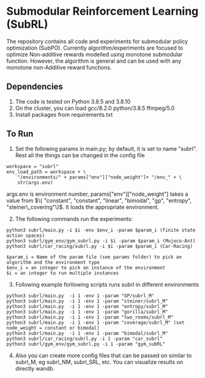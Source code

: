 # Submodular Reinforcement Learning (SubRL)

The repository contains all code and experiments for submodular policy optimization (SubPO). Currently algorithm/experiments are focused to optimize Non-additive rewards modelled using monotone submodular function. However, the algorithm is general and can be used with any monotone non-Additive reward functions. 

## Dependencies
1. The code is tested on Python 3.8.5 and 3.8.10
2. On the cluster, you can load  gcc/8.2.0 python/3.8.5 ffmpeg/5.0
3. Install packages from requirements.txt

## To Run
1. Set the following params in main.py; by default, it is set to name "subrl". Rest all the things can be changed in the config file
```  
workspace = "subrl"
env_load_path = workspace + \
    "/environments/" + params["env"]["node_weight"]+ "/env_" + \
    str(args.env)
```
args.env is environment number, params["env"]["node_weight"] takes a value from $\{ "constant", "constant", "linear", "bimodal", "gp", "entropy", "steiner\_covering"\}$. It loads the appropriate environment.

2. The following commands run the experiments:

```
python3 subrl/main.py -i $i -env $env_i -param $param_i (finite state action spaces)
python3 subrl/gym_env/gym_subrl.py -i $i -param $param_i (Mujoco-Ant)
python3 subrl/car_racing/subrl.py -i $i -param $param_i (Car-Racing)
```

```
$param_i = Name of the param file (see params folder) to pick an algorithm and the environment type
$env_i = an integer to pick an instance of the environment
$i = an integer to run multiple instances
```

3. Following example forllowing scripts runs subrl in different environments

 ``` 
 python3 subrl/main.py  -i 1 -env 1 -param "GP/subrl_M"
 python3 subrl/main.py  -i 1 -env 1 -param "steiner/subrl_M"
 python3 subrl/main.py  -i 1 -env 1 -param "entropy/subrl_M"
 python3 subrl/main.py  -i 1 -env 1 -param "gorilla/subrl_M"
 python3 subrl/main.py  -i 1 -env 1 -param "two_rooms/subrl_M"
 python3 subrl/main.py  -i 1 -env 1 -param "coverage/subrl_M" (set node_weight = constant or bimodal)
 python3 subrl/main.py  -i 1 -env 1 -param "bimodal/subrl_M"
 python3 subrl/car_racing/subrl.py -i 1 -param "car_subrl" 
 python3 subrl/gym_env/gym_subrl.py -i 1 -param "gym_subRL" 
```

4. Also you can create more config files that can be passed on similar to subrl_M, eg subrl_NM, subrl_SRL, etc. You can visualize results on directly wandb.
